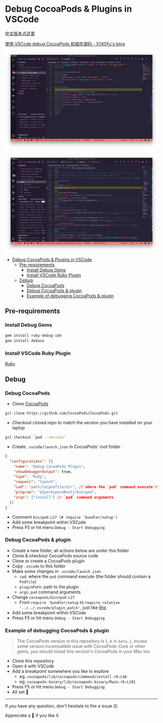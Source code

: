 # Debug CocoaPods & Plugins in VSCode

[中文版本点这里](./duwo.md)

[使用 VSCode debug CocoaPods 和插件源码 - X140Yu's blog](https://x140yu.github.io/2019-08-19-debug-cocoapods/)

![Debug cocoapods](img/1.png)

![Debug plugin](img/2.png)

- [Debug CocoaPods & Plugins in VSCode](#debug-cocoapods--plugins-in-vscode)
  - [Pre-requirements](#pre-requirements)
    - [Install Debug Gems](#install-debug-gems)
    - [Install VSCode Ruby Plugin](#install-vscode-ruby-plugin)
  - [Debug](#debug)
    - [Debug CocoaPods](#debug-cocoapods)
    - [Debug CocoaPods & plugin](#debug-cocoapods--plugin)
    - [Example of debugging CocoaPods & plugin](#example-of-debugging-cocoapods--plugin)

## Pre-requirements

### Install Debug Gems

```sh
gem install ruby-debug-ide
gem install debase
```

### Install VSCode Ruby Plugin

[Ruby](https://marketplace.visualstudio.com/items?itemName=rebornix.Ruby)

## Debug

### Debug CocoaPods

- Clone [CocoaPods](https://github.com/CocoaPods/CocoaPods)
```sh
git clone https://github.com/CocoaPods/CocoaPods.git
```

- Checkout cloned repo to match the version you have installed on your laptop

```sh
git checkout `pod --version`
```

- Create `.vscode/launch.json` in CocoaPods' root folder

```json
{
  "configurations": [{
    "name": "Debug CocoaPods Plugin",
    "showDebuggerOutput": true,
    "type": "Ruby",
    "request": "launch",
    "cwd": "path/to/podfile/dir", // where the `pod` command execute (the folder should contain a `Podfile`)
    "program": "${workspaceRoot}/bin/pod",
    "args": ["install"] // `pod` command arguments
  }]
}
```
- Comment `bin/pod:L27 (# require 'bundler/setup')` 
- Add some breakpoint within VSCode
- Press F5 or hit menu `Debug - Start Debugging`

### Debug CocoaPods & plugin

- Create a new folder, all actions below are under this folder
- Clone & checkout CocoaPods source code
- Clone or create a CocoaPods plugin
- Copy `.vscode` to this folder
- Make some changes in `.vscode/launch.json`
  - `cwd`: where the `pod` command execute (the folder should contain a `Podfile`) 
  - `pluginPath`: path to the plugin
  - `args`: `pod` command arguments
- Change `cocoapods/bin/pod:L27` 
  - From `require 'bundler/setup` to `require_relative '../../.vscode/plugin_patch'`, just like [this](https://github.com/X140Yu/debug_cocoapods_plugins_in_vscode/blob/1a79aa6db45b67218e84044d8c3dce665cf92658/cocoapods/bin/pod#L27:L28)
- Add some breakpoint within VSCode
- Press F5 or hit menu `Debug - Start Debugging` 

### Example of debugging CocoaPods & plugin

> The CocoaPods version in this repository is `1.8.0.beta.1`, incase some version incompatible issue with CocoaPods-Core or other gems, you should install this version's CocoaPods in your Mac too

- Clone this repository
- Open it with VSCode
- Add a breakpoint somewhere you like to explore
  - eg. `cocoapods/lib/cocoapods/command/install.rb:L46`
  - eg. `cocoapods-binary/lib/cocoapods-binary/Main.rb:L101`
- Press F5 or hit menu `Debug - Start Debugging`
- All set 🌸


---

If you have any question, don't hesitate to fire a issue 😉

Appreciate a 🌟 if you like it. 
